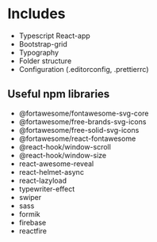 # Includes

* Typescript React-app
* Bootstrap-grid
* Typography
* Folder structure
* Configuration (.editorconfig, .prettierrc)

## Useful npm libraries

* @fortawesome/fontawesome-svg-core
* @fortawesome/free-brands-svg-icons
* @fortawesome/free-solid-svg-icons
* @fortawesome/react-fontawesome
* @react-hook/window-scroll
* @react-hook/window-size
* react-awesome-reveal
* react-helmet-async
* react-lazyload
* typewriter-effect
* swiper
* sass
* formik
* firebase
* reactfire
